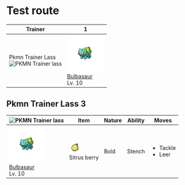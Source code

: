 # Test route

| Trainer                                                                                                 | 1                                                                                                       |
| ------------------------------------------------------------------------------------------------------- | ------------------------------------------------------------------------------------------------------- |
| Pkmn Trainer Lass<br/> ![PKMN Trainer lass](https://play.pokemonshowdown.com/sprites/trainers/lass.png) | ![bulbasaur](../../img/pokemon/001.png) <br/>[Bulbasaur](/deployment-test-wiki/pokemon/001) <br/>Lv. 10 |

## Pkmn Trainer Lass 3

| ![PKMN Trainer lass](https://play.pokemonshowdown.com/sprites/trainers/lass.png)                        | Item                                                                 | Nature | Ability | Moves                                 |
| ------------------------------------------------------------------------------------------------------- | -------------------------------------------------------------------- | ------ | ------- | ------------------------------------- |
| ![bulbasaur](../../img/pokemon/001.png) <br/>[Bulbasaur](/deployment-test-wiki/pokemon/001) <br/>Lv. 10 | ![sitrus-berry](../../img/items/sitrus-berry.png) <br/> Sitrus berry | Bold   | Stench  | <ul><li>Tackle</li><li>Leer</li></ul> |
